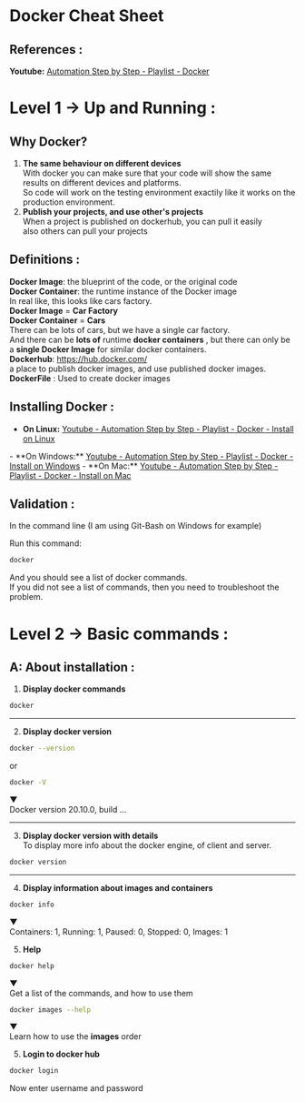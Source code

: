 # Docker Cheat Sheet


## References : ##
**Youtube:** <a href="https://www.youtube.com/watch?v=wi-MGFhrad0&list=PLhW3qG5bs-L99pQsZ74f-LC-tOEsBp2rK&index=1">
Automation Step by Step - Playlist - Docker
</a>


# Level 1 -> Up and Running : #


## Why Docker? ##
1. **The same behaviour on different devices**  
With docker you can make sure that your code 
will show the same results on different devices and platforms.  
So code will work on the testing environment exactily like
it works on the production environment.
2. **Publish your projects, and use other's projects**  
When a project is published on dockerhub, you can pull it easily  
also others can pull your projects

## Definitions : ##

**Docker Image**: the blueprint of the code, or the original code  
**Docker Container**: the runtime instance of the Docker image  
In real like, this looks like cars factory.  
**Docker Image** = **Car Factory**  
**Docker Container** = **Cars**  
There can be lots of cars, but we have a single car factory.  
And there can be **lots of** runtime **docker containers**
, but there can 
only be a **single Docker Image** for similar docker containers.   
**Dockerhub**: https://hub.docker.com/  
	a place to publish docker images, and 
use published docker images.  
**DockerFile** : Used to create docker images




## Installing Docker : ##

- **On Linux:** <a href="https://www.youtube.com/watch?v=KCckWweNSrM&list=PLhW3qG5bs-L99pQsZ74f-LC-tOEsBp2rK&index=5">
Youtube - Automation Step by Step - Playlist - Docker - Install
on Linux
</a>  
- **On Windows:** <a href="https://www.youtube.com/watch?v=wi-MGFhrad0&list=PLhW3qG5bs-L99pQsZ74f-LC-tOEsBp2rK&index=6">
Youtube - Automation Step by Step - Playlist - Docker - Install
on Windows</a>  
- **On Mac:** <a href="https://www.youtube.com/watch?v=wi-MGFhrad0&list=PLhW3qG5bs-L99pQsZ74f-LC-tOEsBp2rK&index=7">
Youtube - Automation Step by Step - Playlist - Docker - Install
on Mac</a>


## Validation : ##
In the command line (I am using Git-Bash on Windows for example)

Run this command:
```bash
docker
```
And you should see a list of docker commands.  
If you did not see a list of commands, then you need to troubleshoot
the problem.






# Level 2 -> Basic commands : #

## A: About installation : ##

1. **Display docker commands**  
```bash
docker
```
***
2. **Display docker version**   
```bash
docker --version
```
or
```bash
docker -V
```
▼<br>
Docker version 20.10.0, build ...

***
3. **Display docker version with details**   
To display more info about the docker engine, of client and server.
```bash
docker version
```
***
4. **Display information about images and containers**   
```bash
docker info
```
▼<br>
Containers: 1, Running: 1, Paused: 0, Stopped: 0, Images: 1

5. **Help**   
```bash
docker help
```
▼<br>
Get a list of the commands, and how to use them
```bash
docker images --help
```
▼<br>
Learn how to use the **images** order

5. **Login to docker hub**   
```bash
docker login
```
Now enter username and password






